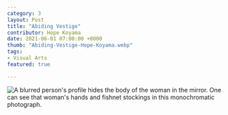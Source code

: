 ```yaml
---
category: 3
layout: Post
title: "Abiding Vestige"
contributor: Hope Koyama
date: 2021-06-01 07:00:00 +0000
thumb: "Abiding-Vestige-Hope-Koyama.webp"
tags: 
- Visual Arts
featured: true

---
```

<img src="{{ site.baseurl }}/uploads/3/Abiding-Vestige-Hope-Koyama.jpg" 
    alt="A blurred person's profile hides the body of the woman in the mirror. One can see that woman's hands and fishnet stockings in this monochromatic photograph."
    class="w650">

